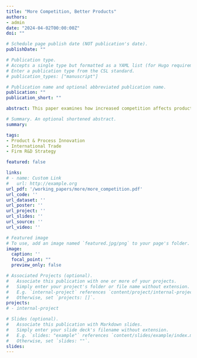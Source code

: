 ```yaml
---
title: "More Competition, Better Products"
authors:
- admin
date: "2024-04-02T00:00:00Z"
doi: ""

# Schedule page publish date (NOT publication's date).
publishDate: ""

# Publication type.
# Accepts a single type but formatted as a YAML list (for Hugo requirements).
# Enter a publication type from the CSL standard.
# publication_types: ["manuscript"]

# Publication name and optional abbreviated publication name.
publication: ""
publication_short: ""

abstract: This paper examines how increased competition affects product and process innovation. I utilize plausibly exogenous variation in foreign competition induced by large tariff cuts with a difference-in-differences strategy and find that firms increase their product patenting in response to increased foreign competition, but, on average, foreign competition has no effect on process patenting. Firms operating in industries where patents are an effective means of protecting their competitive advantage increase their patenting more in response to competition. Initially large and productive firms engage in more process innovation in response to competitive pressure.

# Summary. An optional shortened abstract.
summary: 

tags:
- Product & Process Innovation
- International Trade
- Firm R&D Strategy

featured: false

links:
# - name: Custom Link
#   url: http://example.org
url_pdf: '/working_papers/more/more_competition.pdf'
url_code: ''
url_dataset: ''
url_poster: ''
url_project: ''
url_slides: ''
url_source: ''
url_video: ''

# Featured image
# To use, add an image named `featured.jpg/png` to your page's folder. 
image:
  caption: ''
  focal_point: ""
  preview_only: false

# Associated Projects (optional).
#   Associate this publication with one or more of your projects.
#   Simply enter your project's folder or file name without extension.
#   E.g. `internal-project` references `content/project/internal-project/index.md`.
#   Otherwise, set `projects: []`.
projects:
# - internal-project

# Slides (optional).
#   Associate this publication with Markdown slides.
#   Simply enter your slide deck's filename without extension.
#   E.g. `slides: "example"` references `content/slides/example/index.md`.
#   Otherwise, set `slides: ""`.
slides: 
---
```


<!-- This work is driven by the results in my [previous paper](/publication/conference-paper/) on LLMs.

{{% callout note %}}
Create your slides in Markdown - click the *Slides* button to check out the example.
{{% /callout %}}

Add the publication's **full text** or **supplementary notes** here. You can use rich formatting such as including [code, math, and images](https://docs.hugoblox.com/content/writing-markdown-latex/). -->
